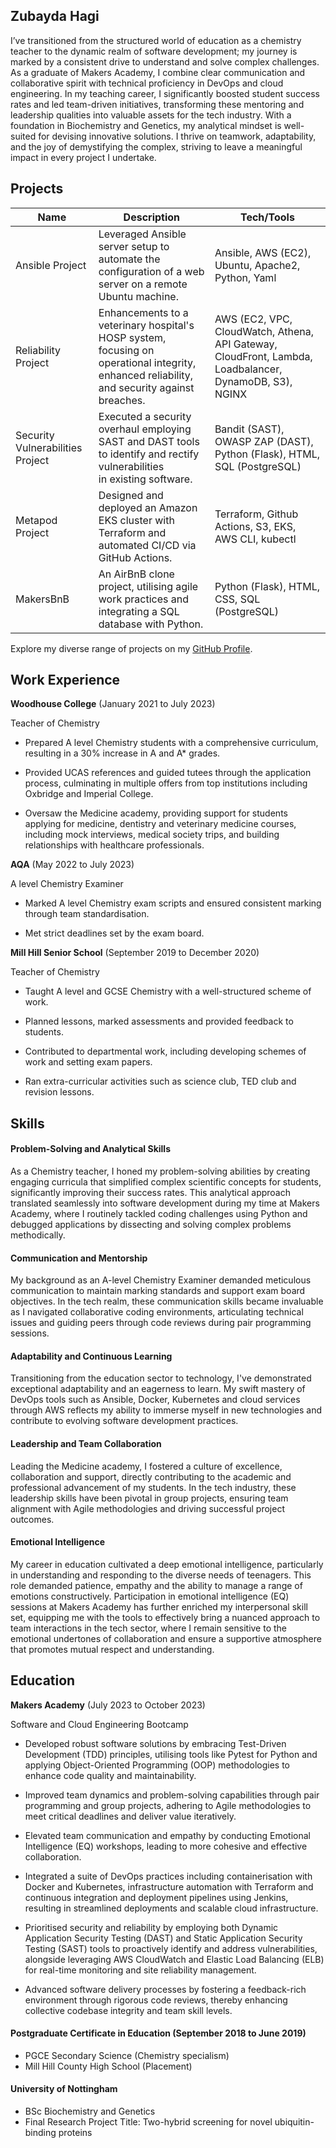## Zubayda Hagi

I’ve transitioned from the structured world of education as a chemistry teacher to the dynamic realm of software development; my journey is marked by a consistent drive to understand and solve complex challenges. As a graduate of Makers Academy, I combine clear communication and collaborative spirit with technical proficiency in DevOps and cloud engineering. In my teaching career, I significantly boosted student success rates and led team-driven initiatives, transforming these mentoring and leadership qualities into valuable assets for the tech industry. With a foundation in Biochemistry and Genetics, my analytical mindset is well-suited for devising innovative solutions. I thrive on teamwork, adaptability, and the joy of demystifying the complex, striving to leave a meaningful impact in every project I undertake.

## Projects
 
| Name                    | Description                                                                                             | Tech/Tools                                      |
|-------------------------|---------------------------------------------------------------------------------------------------------|-------------------------------------------------|
| Ansible Project         | Leveraged Ansible server setup to automate the configuration of a web server on a remote Ubuntu machine. | Ansible, AWS (EC2), Ubuntu, Apache2, Python, Yaml|
| Reliability Project     | Enhancements to a veterinary hospital's HOSP system, focusing on operational integrity,<br>enhanced reliability, and security against breaches. | AWS (EC2, VPC, CloudWatch, Athena, API Gateway, CloudFront, Lambda, Loadbalancer, DynamoDB, S3), NGINX |
| Security Vulnerabilities Project | Executed a security overhaul employing SAST and DAST tools to identify and rectify vulnerabilities<br>in existing software. | Bandit (SAST), OWASP ZAP (DAST), Python (Flask), HTML, SQL (PostgreSQL) |
| Metapod Project         | Designed and deployed an Amazon EKS cluster with Terraform and automated CI/CD via GitHub Actions.       | Terraform, Github Actions, S3, EKS, AWS CLI, kubectl |
| MakersBnB               | An AirBnB clone project, utilising agile work practices and integrating a SQL database with Python.      | Python (Flask), HTML, CSS, SQL (PostgreSQL)     |


Explore my diverse range of projects on my [GitHub Profile](https://github.com/Zhagi).


## Work Experience

**Woodhouse College** (January 2021 to July 2023)  

Teacher of Chemistry

- Prepared A level Chemistry students with a comprehensive curriculum, resulting in a 30% increase in A and A* grades.
  
- Provided UCAS references and guided tutees through the application process, culminating in multiple offers from top institutions including Oxbridge and Imperial College.
  
- Oversaw the Medicine academy, providing support for students applying for medicine, dentistry and veterinary medicine courses, including mock interviews, medical society trips, and building relationships with healthcare professionals.
  

**AQA** (May 2022 to July 2023)  

A level Chemistry Examiner

- Marked A level Chemistry exam scripts and ensured consistent marking through team standardisation.
  
- Met strict deadlines set by the exam board.
  

**Mill Hill Senior School** (September 2019 to December 2020)  

Teacher of Chemistry

- Taught A level and GCSE Chemistry with a well-structured scheme of work.
  
- Planned lessons, marked assessments and provided feedback to students.
  
- Contributed to departmental work, including developing schemes of work and setting exam papers.

- Ran extra-curricular activities such as science club, TED club and revision lessons.
  
  

## Skills

#### Problem-Solving and Analytical Skills
As a Chemistry teacher, I honed my problem-solving abilities by creating engaging curricula that simplified complex scientific concepts for students, significantly improving their success rates. This analytical approach translated seamlessly into software development during my time at Makers Academy, where I routinely tackled coding challenges using Python and debugged applications by dissecting and solving complex problems methodically.

#### Communication and Mentorship
My background as an A-level Chemistry Examiner demanded meticulous communication to maintain marking standards and support exam board objectives. In the tech realm, these communication skills became invaluable as I navigated collaborative coding environments, articulating technical issues and guiding peers through code reviews during pair programming sessions.

#### Adaptability and Continuous Learning
Transitioning from the education sector to technology, I've demonstrated exceptional adaptability and an eagerness to learn. My swift mastery of DevOps tools such as Ansible, Docker, Kubernetes and cloud services through AWS reflects my ability to immerse myself in new technologies and contribute to evolving software development practices.

#### Leadership and Team Collaboration
Leading the Medicine academy, I fostered a culture of excellence, collaboration and support, directly contributing to the academic and professional advancement of my students. In the tech industry, these leadership skills have been pivotal in group projects, ensuring team alignment with Agile methodologies and driving successful project outcomes.

#### Emotional Intelligence
My career in education cultivated a deep emotional intelligence, particularly in understanding and responding to the diverse needs of teenagers. This role demanded patience, empathy and the ability to manage a range of emotions constructively. Participation in emotional intelligence (EQ) sessions at Makers Academy has further enriched my interpersonal skill set, equipping me with the tools to effectively bring a nuanced approach to team interactions in the tech sector, where I remain sensitive to the emotional undertones of collaboration and ensure a supportive atmosphere that promotes mutual respect and understanding. 


## Education

**Makers Academy** (July 2023 to October 2023)  

Software and Cloud Engineering Bootcamp

- Developed robust software solutions by embracing Test-Driven Development (TDD) principles, utilising tools like Pytest for Python and applying Object-Oriented Programming (OOP) methodologies to enhance code quality and maintainability.

- Improved team dynamics and problem-solving capabilities through pair programming and group projects, adhering to Agile methodologies to meet critical deadlines and deliver value iteratively.

- Elevated team communication and empathy by conducting Emotional Intelligence (EQ) workshops, leading to more cohesive and effective collaboration.

- Integrated a suite of DevOps practices including containerisation with Docker and Kubernetes, infrastructure automation with Terraform and continuous integration and deployment pipelines using Jenkins, resulting in streamlined deployments and scalable cloud infrastructure.

- Prioritised security and reliability by employing both Dynamic Application Security Testing (DAST) and Static Application Security Testing (SAST) tools to proactively identify and address vulnerabilities, alongside leveraging AWS CloudWatch and Elastic Load Balancing (ELB) for real-time monitoring and site reliability management.

- Advanced software delivery processes by fostering a feedback-rich environment through rigorous code reviews, thereby enhancing collective codebase integrity and team skill levels.

#### Postgraduate Certificate in Education (September 2018 to June 2019)  

- PGCE Secondary Science (Chemistry specialism)
- Mill Hill County High School (Placement)

#### University of Nottingham

- BSc Biochemistry and Genetics
- Final Research Project Title: Two-hybrid screening for novel ubiquitin-binding proteins 
